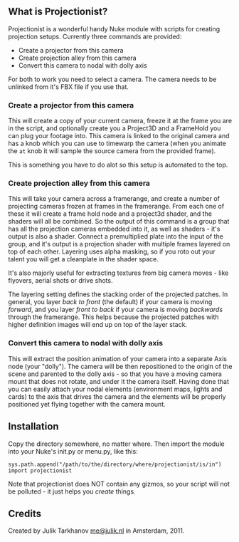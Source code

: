 ## What is Projectionist?

Projectionist is a wonderful handy Nuke module with scripts for creating projection setups. Currently three commands are provided:

* Create a projector from this camera
* Create projection alley from this camera
* Convert this camera to nodal with dolly axis

For both to work you need to select a camera. The camera needs to be unlinked from it's FBX file if you use that.

### Create a projector from this camera

This will create a copy of your current camera, freeze it at the frame you are in the script, 
and optionally create you a Project3D and a FrameHold you can plug your footage into. This camera is linked to the original camera
and has a knob which you can use to timewarp the camera (when you animate the `at` knob it will sample the source camera from the provided frame).

This is something you have to do alot so this setup is automated to the top.

### Create projection alley from this camera

This will take your camera across a framerange, and create a number of projecting cameras frozen at frames in the framerange. From each one of these it will
create a frame hold node and a project3d shader, and the shaders will all be combined. So the output of this command is a group that has all the projection cameras
embedded into it, as well as shaders - it's output is also a shader. Connect a premultiplied plate into the input of the group, and it's output is a projection shader
with multiple frames layered on top of each other. Layering uses alpha masking, so if you roto out your talent you will get a cleanplate in the shader space.

It's also majorly useful for extracting textures from big camera moves - like flyovers, aerial shots or drive shots.

The layering setting defines the stacking order of the projected patches. In general, you layer *back to front* (the default) if your camera is moving *forward*, and
you layer *front to back* if your camera is moving *backwards* through the framerange. This helps because the projected patches with higher definition images will end
up on top of the layer stack.

### Convert this camera to nodal with dolly axis

This will extract the position animation of your camera into a separate Axis node (your "dolly"). The camera will be then repositioned
to the origin of the scene and parented to the dolly axis - so that you have a moving camera mount that does not rotate, and 
under it the camera itself. Having done that you can easily attach your nodal elements (environment maps, lights and cards) to the
axis that drives the camera and the elements will be properly positioned yet flying together with the camera mount.

## Installation

Copy the directory somewhere, no matter where. Then import the module into your Nuke's init.py or menu.py, like this:

	sys.path.append("/path/to/the/directory/where/projectionist/is/in")
	import projectionist

Note that projectionist does NOT contain any gizmos, so your script will not be polluted - it just helps you _create_ things.

## Credits

Created by Julik Tarkhanov <me@julik.nl> in Amsterdam, 2011.
